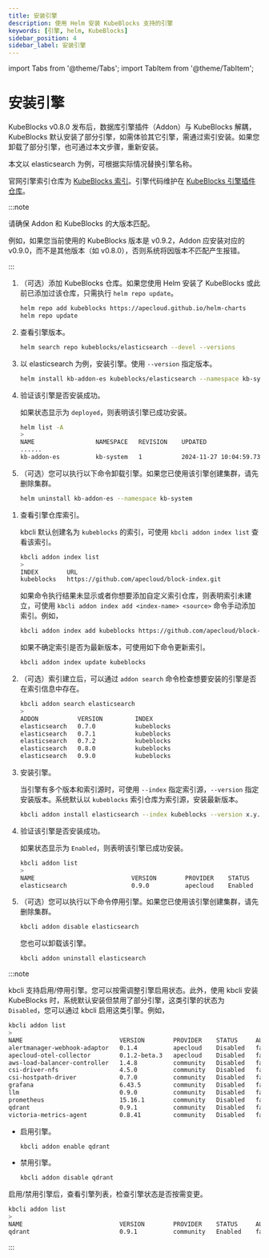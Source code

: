```yaml
---
title: 安装引擎
description: 使用 Helm 安装 KubeBlocks 支持的引擎
keywords: [引擎, helm, KubeBlocks]
sidebar_position: 4
sidebar_label: 安装引擎
---
```


import Tabs from '@theme/Tabs';
import TabItem from '@theme/TabItem';

# 安装引擎

KubeBlocks v0.8.0 发布后，数据库引擎插件（Addon）与 KubeBlocks 解耦，KubeBlocks 默认安装了部分引擎，如需体验其它引擎，需通过索引安装。如果您卸载了部分引擎，也可通过本文步骤，重新安装。

本文以 elasticsearch 为例，可根据实际情况替换引擎名称。

官网引擎索引仓库为 [KubeBlocks 索引](https://github.com/apecloud/block-index)。引擎代码维护在 [KubeBlocks 引擎插件仓库](https://github.com/apecloud/kubeblocks-addons)。

:::note

请确保 Addon 和 KubeBlocks 的大版本匹配。

例如，如果您当前使用的 KubeBlocks 版本是 v0.9.2，Addon 应安装对应的 v0.9.0，而不是其他版本（如 v0.8.0），否则系统将因版本不匹配产生报错。

:::

<Tabs>

<TabItem value="Helm" label="Helm" default>

1. （可选）添加 KubeBlocks 仓库。如果您使用 Helm 安装了 KubeBlocks 或此前已添加过该仓库，只需执行 `helm repo update`。

   ```bash
   helm repo add kubeblocks https://apecloud.github.io/helm-charts
   helm repo update
   ```

2. 查看引擎版本。

   ```bash
   helm search repo kubeblocks/elasticsearch --devel --versions
   ```

3. 以 elasticsearch 为例，安装引擎。使用 `--version` 指定版本。

   ```bash
   helm install kb-addon-es kubeblocks/elasticsearch --namespace kb-system --create-namespace --version x.y.z
   ```

4. 验证该引擎是否安装成功。

   如果状态显示为 `deployed`，则表明该引擎已成功安装。

   ```bash
   helm list -A
   >
   NAME                 NAMESPACE	REVISION	UPDATED                                	STATUS  	 CHART                             APP VERSION
   ......
   kb-addon-es          kb-system	1       	2024-11-27 10:04:59.730127 +0800 CST   	deployed	 elasticsearch-0.9.0               	8.8.2   
   ```

5. （可选）您可以执行以下命令卸载引擎。如果您已使用该引擎创建集群，请先删除集群。

   ```bash
   helm uninstall kb-addon-es --namespace kb-system
   ```

</TabItem>

<TabItem value="kbcli" label="kbcli">

1. 查看引擎仓库索引。

   kbcli 默认创建名为 `kubeblocks` 的索引，可使用 `kbcli addon index list` 查看该索引。

   ```bash
   kbcli addon index list
   >
   INDEX        URL
   kubeblocks   https://github.com/apecloud/block-index.git 
   ```

   如果命令执行结果未显示或者你想要添加自定义索引仓库，则表明索引未建立，可使用 `kbcli addon index add <index-name> <source>` 命令手动添加索引。例如，

   ```bash
   kbcli addon index add kubeblocks https://github.com/apecloud/block-index.git
   ```

   如果不确定索引是否为最新版本，可使用如下命令更新索引。

   ```bash
   kbcli addon index update kubeblocks
   ```

2. （可选）索引建立后，可以通过 `addon search` 命令检查想要安装的引擎是否在索引信息中存在。

   ```bash
   kbcli addon search elasticsearch
   >
   ADDON           VERSION         INDEX
   elasticsearch   0.7.0           kubeblocks
   elasticsearch   0.7.1           kubeblocks
   elasticsearch   0.7.2           kubeblocks
   elasticsearch   0.8.0           kubeblocks
   elasticsearch   0.9.0           kubeblocks
   ```

3. 安装引擎。

   当引擎有多个版本和索引源时，可使用 `--index` 指定索引源，`--version` 指定安装版本。系统默认以 `kubeblocks` 索引仓库为索引源，安装最新版本。

   ```bash
   kbcli addon install elasticsearch --index kubeblocks --version x.y.z
   ```

4. 验证该引擎是否安装成功。

   如果状态显示为 `Enabled`，则表明该引擎已成功安装。

   ```bash
   kbcli addon list
   >
   NAME                           VERSION        PROVIDER    STATUS     AUTO-INSTALL
   elasticsearch                  0.9.0          apecloud    Enabled    true
   ```

5. （可选）您可以执行以下命令停用引擎。如果您已使用该引擎创建集群，请先删除集群。

   ```bash
   kbcli addon disable elasticsearch
   ```

   您也可以卸载该引擎。

   ```bash
   kbcli addon uninstall elasticsearch
   ```

:::note

kbcli 支持启用/停用引擎。您可以按需调整引擎启用状态。此外，使用 kbcli 安装 KubeBlocks 时，系统默认安装但禁用了部分引擎，这类引擎的状态为 `Disabled`，您可以通过 kbcli 启用这类引擎。例如，

```bash
kbcli addon list
>
NAME                           VERSION        PROVIDER    STATUS     AUTO-INSTALL
alertmanager-webhook-adaptor   0.1.4          apecloud    Disabled   false
apecloud-otel-collector        0.1.2-beta.3   apecloud    Disabled   false
aws-load-balancer-controller   1.4.8          community   Disabled   false
csi-driver-nfs                 4.5.0          community   Disabled   false
csi-hostpath-driver            0.7.0          community   Disabled   false
grafana                        6.43.5         community   Disabled   false
llm                            0.9.0          community   Disabled   false
prometheus                     15.16.1        community   Disabled   false
qdrant                         0.9.1          community   Disabled   false
victoria-metrics-agent         0.8.41         community   Disabled   false
```

* 启用引擎。

   ```bash
   kbcli addon enable qdrant
   ```

* 禁用引擎。

   ```bash
   kbcli addon disable qdrant
   ```

启用/禁用引擎后，查看引擎列表，检查引擎状态是否按需变更。

```bash
kbcli addon list
>
NAME                           VERSION        PROVIDER    STATUS     AUTO-INSTALL
qdrant                         0.9.1          community   Enabled    false
```

:::

</TabItem>

</Tabs>
